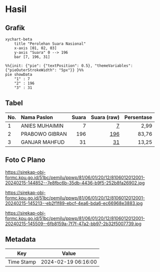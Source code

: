 # Hasil

## Grafik

```mermaid
xychart-beta
    title "Perolehan Suara Nasional"
    x-axis [01, 02, 03]
    y-axis "Suara" 0 --> 196
    bar [7, 196, 31]
```

```mermaid
%%{init: {"pie": {"textPosition": 0.5}, "themeVariables": {"pieOuterStrokeWidth": "5px"}} }%%
pie showData
    "1" : 7
    "2" : 196
    "3" : 31
```

## Tabel

| No. | Nama Paslon    | Suara | Suara (raw) | Persentase |
|:--- |:-------------- | -----:| -----------:| ----------:|
| 1   | ANIES MUHAIMIN | 7     | [7][p-1]    | 2,99       |
| 2   | PRABOWO GIBRAN | 196   | [196][p-2]  | 83,76      |
| 3   | GANJAR MAHFUD  | 31    | [31][p-3]   | 13,25      |


[p-1]: https://github.com/gigit-pemilu/pemilu-2024/blob/main/pilpres/hitung-suara/sub/81-maluku/sub/06-seram-bagian-barat/sub/01-kairatu/sub/2012-hatusua/sub/001-tps/sub/paslon-1.txt
[p-2]: https://github.com/gigit-pemilu/pemilu-2024/blob/main/pilpres/hitung-suara/sub/81-maluku/sub/06-seram-bagian-barat/sub/01-kairatu/sub/2012-hatusua/sub/001-tps/sub/paslon-2.txt
[p-3]: https://github.com/gigit-pemilu/pemilu-2024/blob/main/pilpres/hitung-suara/sub/81-maluku/sub/06-seram-bagian-barat/sub/01-kairatu/sub/2012-hatusua/sub/001-tps/sub/paslon-3.txt

## Foto C Plano

https://sirekap-obj-formc.kpu.go.id/51bc/pemilu/ppwp/81/06/01/20/12/8106012012001-20240215-144852--7e8fbc6b-35db-4436-b9f5-252b8fa26902.jpg

https://sirekap-obj-formc.kpu.go.id/51bc/pemilu/ppwp/81/06/01/20/12/8106012012001-20240215-145213--eb2f1f89-ebcf-4ea6-bda6-ec66968e3883.jpg

https://sirekap-obj-formc.kpu.go.id/51bc/pemilu/ppwp/81/06/01/20/12/8106012012001-20240215-145509--6fb8159a-7f7f-47a2-bb97-2b32f5007739.jpg


## Metadata

| Key        | Value               |
| ---------- | ------------------- |
| Time Stamp | 2024-02-19 06:16:00 |



